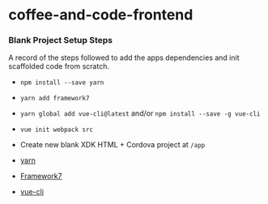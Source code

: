 # coffee-and-code-frontend

### Blank Project Setup Steps

A record of the steps followed to add the apps dependencies and init scaffolded code from scratch.

- `npm install --save yarn`
- `yarn add framework7`
- `yarn global add vue-cli@latest` and/or `npm install --save -g vue-cli`
- `vue init webpack src`
- Create new blank XDK HTML + Cordova project at `/app`


- [yarn](https://www.npmjs.com/package/yarn)
- [Framework7](http://framework7.io/docs/)
- [vue-cli](https://github.com/vuejs-templates/webpack)
